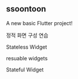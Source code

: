 ## ssoontoon

A new basic Flutter project!

정적 화면 구성 연습

Stateless Widget

resuable widgets

Stateful Widget

